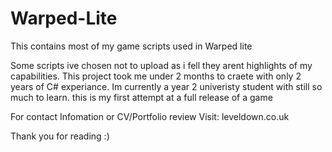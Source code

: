 # Warped-Lite
This contains most of my game scripts used in Warped lite

Some scripts ive chosen not to upload as i fell they arent highlights of my capabilities. 
This project took me under 2 months to craete with only 2 years of C# experiance.
Im currently a year 2 univeristy student with still so much to learn. this is my first attempt at a full release of a game

For contact Infomation or CV/Portfolio review
Visit: leveldown.co.uk

Thank you for reading :)

